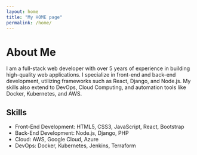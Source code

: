 ```yaml
---
layout: home
title: "My HOME page"
permalink: /home/
---
```


# About Me

I am a full-stack web developer with over 5 years of experience in building high-quality web applications. I specialize in front-end and back-end development, utilizing frameworks such as React, Django, and Node.js. My skills also extend to DevOps, Cloud Computing, and automation tools like Docker, Kubernetes, and AWS.

## Skills
- Front-End Development: HTML5, CSS3, JavaScript, React, Bootstrap
- Back-End Development: Node.js, Django, PHP
- Cloud: AWS, Google Cloud, Azure
- DevOps: Docker, Kubernetes, Jenkins, Terraform
